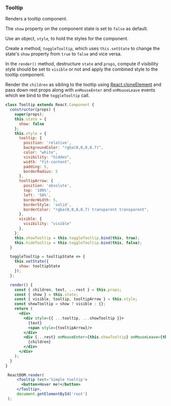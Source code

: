 ### Tooltip

Renders a tooltip component.

 The `show` property on the component state is set to `false` as default.
 
 Use an object, `style`, to hold the styles for the component.
 
 Create a method, `toggleTooltip`, which uses `this.setState` to change the state's `show` property from `true` to `false` and vice versa.
 
 In the `render()` method, destructure `state` and `props`, compute if visibility style should be set to `visible` or not and apply the combined style
 to the tooltip component.
 
 Render the `children` as sibling to the tooltip using [React.cloneElement](https://reactjs.org/docs/react-api.html#cloneelement) and pass down rest
 props along with `onMouseEnter` and `onMouseLeave` events which we bind to the `toggleTooltip` call.
 
 
```jsx
class Tooltip extends React.Component {
  constructor(props) {
    super(props);
    this.state = {
      show: false
    };
    this.style = {
      tooltip: {
        position: 'relative',
        backgroundColor: "rgba(0,0,0,0.7)",
        color: "white",
        visibility: "hidden",
        width: "fit-content",
        padding: 5,
        borderRadius: 5
      },
      tooltipArrow: {
        position: 'absolute',
        top: '100%',
        left: '50%',
        borderWidth: 5,
        borderStyle: 'solid',
        borderColor: "rgba(0,0,0,0.7) transparent transparent",
      },
      visible: {
        visibility: "visible"
      },
    };
    this.showTooltip = this.toggleTooltip.bind(this, true);
    this.hideTooltip = this.toggleTooltip.bind(this, false);
  }

  toggleTooltip = tooltipState => {
    this.setState({
      show: tooltipState
    });
  };

  render() {
    const { children, text, ...rest } = this.props;
    const { show } = this.state;
    const { visible, tooltip, tooltipArrow } = this.style;
    const showTooltip = show ? visible : {};
    return (
      <div>
        <div style={{ ...tooltip, ...showTooltip }}>
          {text}
          <span style={tooltipArrow}/>
        </div>
        <div {...rest} onMouseEnter={this.showTooltip} onMouseLeave={this.hideTooltip}>
          {children}
        </div>
      </div>
    );
  }
}
```
```jsx
 ReactDOM.render(
     <Tooltip text='Simple tooltip'>
       <button>Hover me!</button>
     </Tooltip>,
     document.getElementById('root')
 );
 ```
